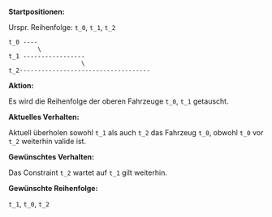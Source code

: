 **Startpositionen:**

Urspr. Reihenfolge: `t_0`, `t_1`, `t_2`

```.text
t_0 ----
        \
t_1 -----------------
                    \
t_2------------------------------------
```

**Aktion:**

Es wird die Reihenfolge der oberen Fahrzeuge `t_0`, `t_1` getauscht. 

**Aktuelles Verhalten:**

Aktuell überholen sowohl `t_1` als auch `t_2` das Fahrzeug `t_0`, obwohl `t_0` vor `t_2` weiterhin valide ist.

**Gewünschtes Verhalten:**

Das Constraint `t_2` wartet auf `t_1` gilt weiterhin.

**Gewünschte Reihenfolge:**

`t_1`, `t_0`, `t_2`
